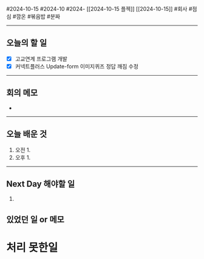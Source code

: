 #2024-10-15 #2024-10 #2024- [[2024-10-15 플젝]] [[2024-10-15]]
#회사 #점심 #깜온 #볶음밥 #분짜 

---
## 오늘의 할 일
- [x] 고교연계 프로그램 개발
- [x] 커넥트플러스 Update-form 이미지퀴즈 정답 깨짐 수정
---
## 회의 메모
- 
---
## 오늘 배운 것
1. 오전
    1. 
2. 오후
    1. 
---
## Next Day 해야할 일
1. 


## 있었던 일 or 메모


# 처리 못한일